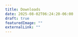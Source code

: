 ```yaml
---
title: Downloads
date: 2025-08-02T06:24:20-06:00
draft: true
featuredImage: ""
externalLink: ""
---
```

